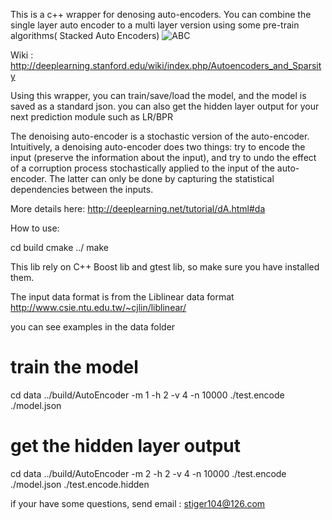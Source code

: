 This is a c++ wrapper for denosing auto-encoders. You can combine the single layer auto encoder to a multi layer version using some pre-train algorithms( Stacked Auto Encoders)
![ABC](http://deeplearning.stanford.edu/wiki/images/thumb/8/8d/STL_CombinedAE.png/500px-STL_CombinedAE.png) 


Wiki : http://deeplearning.stanford.edu/wiki/index.php/Autoencoders_and_Sparsity

Using this wrapper, you can train/save/load the model, and the model is saved as a standard json.
you can also get the hidden layer output for your next prediction module such as LR/BPR 

The denoising auto-encoder is a stochastic version of the auto-encoder. Intuitively, a denoising auto-encoder does two things: 
try to encode the input (preserve the information about the input), and try to undo the effect of a corruption process stochastically
applied to the input of the auto-encoder. The latter can only be done by capturing the statistical dependencies between the inputs.


More details here: http://deeplearning.net/tutorial/dA.html#da

How to use:

cd build
cmake ../
make

This lib rely on C++ Boost lib and gtest lib, so make sure you have installed them.

The input data format is from the Liblinear data format
http://www.csie.ntu.edu.tw/~cjlin/liblinear/

you can see examples in the data folder

# train the model

cd data
../build/AutoEncoder -m 1 -h 2 -v 4 -n 10000 ./test.encode ./model.json

# get the hidden layer output

cd data
../build/AutoEncoder -m 2 -h 2 -v 4 -n 10000 ./test.encode ./model.json ./test.encode.hidden

if your have some questions, send email : stiger104@126.com


